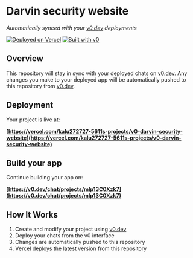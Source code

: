 # Darvin security website

*Automatically synced with your [v0.dev](https://v0.dev) deployments*

[![Deployed on Vercel](https://img.shields.io/badge/Deployed%20on-Vercel-black?style=for-the-badge&logo=vercel)](https://vercel.com/kalu272727-5611s-projects/v0-darvin-security-website)
[![Built with v0](https://img.shields.io/badge/Built%20with-v0.dev-black?style=for-the-badge)](https://v0.dev/chat/projects/mlp13C0Xzk7)

## Overview

This repository will stay in sync with your deployed chats on [v0.dev](https://v0.dev).
Any changes you make to your deployed app will be automatically pushed to this repository from [v0.dev](https://v0.dev).

## Deployment

Your project is live at:

**[https://vercel.com/kalu272727-5611s-projects/v0-darvin-security-website](https://vercel.com/kalu272727-5611s-projects/v0-darvin-security-website)**

## Build your app

Continue building your app on:

**[https://v0.dev/chat/projects/mlp13C0Xzk7](https://v0.dev/chat/projects/mlp13C0Xzk7)**

## How It Works

1. Create and modify your project using [v0.dev](https://v0.dev)
2. Deploy your chats from the v0 interface
3. Changes are automatically pushed to this repository
4. Vercel deploys the latest version from this repository